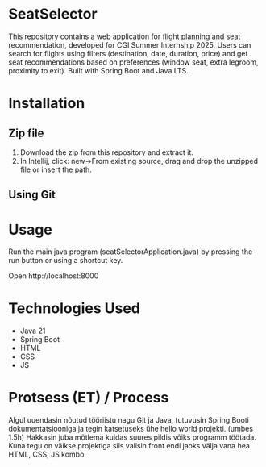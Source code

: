 # SeatSelector
This repository contains a web application for flight planning and seat recommendation, developed for CGI Summer Internship 2025. Users can search for flights using filters (destination, date, duration, price) and get seat recommendations based on preferences (window seat, extra legroom, proximity to exit). Built with Spring Boot and Java LTS.

# Installation

## Zip file

1. Download the zip from this repository and extract it.
2. In Intellij, click: new->From existing source, drag and drop the unzipped file or insert the path.

## Using Git


# Usage

Run the main java program (seatSelectorApplication.java) by pressing the run button or using a shortcut key.

Open http://localhost:8000

# Technologies Used

- Java 21
- Spring Boot
- HTML
- CSS
- JS

# Protsess (ET) / Process
Algul uuendasin nõutud tööriistu nagu Git ja Java, tutuvusin Spring Booti dokumentatsiooniga ja tegin katsetuseks ühe hello world projekti. (umbes 1.5h) Hakkasin juba mõtlema kuidas suures pildis võiks programm töötada. Kuna tegu on väikse projektiga siis valisin front endi jaoks välja vana hea HTML, CSS, JS kombo. 



